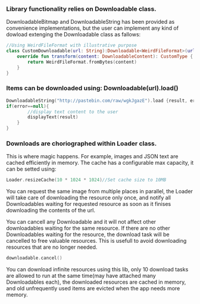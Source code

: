 ### Library functionality relies on Downloadable class.

DownloadableBitmap and DownloadableString has been provided as convenience implementations, but the user can implement any kind of dowload extenging the Downloadable class as fallows:

```kotlin
//Using WeirdFileFormat with illustrative purpose
class CustomDownloadable(url: String):Downloadable<WeirdFileFormat>(url){
   	override fun transform(content: DownloadableContent): CustomType {
   		return WeirdFileFormat.fromBytes(content)
	}
}
```

### Items can be downloaded using: Downloadable(url).load()

```kotlin
DownloadableString("http://pastebin.com/raw/wgkJgazE").load {result, error->
if(error==null){
		//display text content to the user
		displayText(result)
	}
}
```

### Downloads are choriographed within Loader class.

This is where magic happens. For example, images and JSON text are cached efficiently in memory.
The cache has a configurable max capacity, it can be setted using:

```kotlin
Loader.resizeCache(10 * 1024 * 1024)//Set cache size to 10MB
```

You can request the same image from multiple places in parallel, the Loader will take care of downloading the resource only once, and notify all Downloadables waiting for requested resource as soon as it finises downloading the contents of the url.

You can cancell any Downloadable and it will not affect other downloadables waiting for the same resource. If there are no other Downloadables waiting for the resource, the download task will be cancelled to free valuable resources. This is usefull to avoid downloading resources that are no longer needed.

```kotlin
downloadable.cancel()
```

You can download infinite resources using this lib, only 10 download tasks are allowed to run at the same time(may have attached many Downloadables each), the downloaded resources are cached in memory, and old unfrequently used items are evicted when the app needs more memory.
